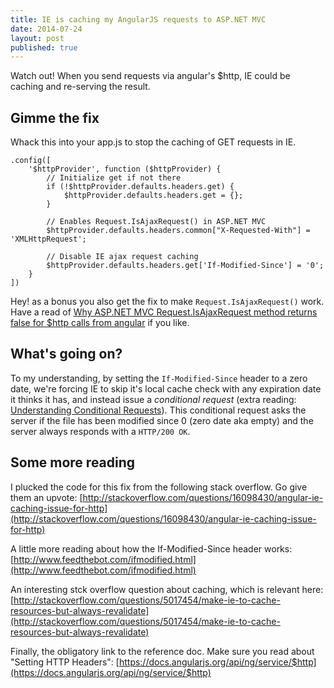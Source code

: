 ```yaml
---
title: IE is caching my AngularJS requests to ASP.NET MVC
date: 2014-07-24
layout: post
published: true
---
```


Watch out! When you send requests via angular's $http, IE could be caching and re-serving the result. 

## Gimme the fix

Whack this into your app.js to stop the caching of GET requests in IE.

    .config([
        '$httpProvider', function ($httpProvider) {
            // Initialize get if not there
            if (!$httpProvider.defaults.headers.get) {
                $httpProvider.defaults.headers.get = {};
            }

            // Enables Request.IsAjaxRequest() in ASP.NET MVC
            $httpProvider.defaults.headers.common["X-Requested-With"] = 'XMLHttpRequest';

            // Disable IE ajax request caching
            $httpProvider.defaults.headers.get['If-Modified-Since'] = '0';
        }
    ])

Hey! as a bonus you also get the fix to make `Request.IsAjaxRequest()` work. Have a read of [Why ASP.NET MVC Request.IsAjaxRequest method returns false for $http calls from angular](http://www.techiesweb.net/asp-net-mvc-request-isajaxrequest-method-returns-false-for-angular-http-service/) if you like.


## What's going on?

To my understanding, by setting the `If-Modified-Since` header to a zero date, we're forcing IE to skip it's local cache check with any expiration date it thinks it has, and instead issue a *conditional request* (extra reading: [Understanding Conditional Requests](http://blogs.msdn.com/b/ieinternals/archive/2010/07/08/technical-information-about-conditional-http-requests-and-the-refresh-button.aspx)). This conditional request asks the server if the file has been modified since 0 (zero date aka empty) and the server always responds with a `HTTP/200 OK`.


## Some more reading

I plucked the code for this fix from the following stack overflow. Go give them an upvote:
[http://stackoverflow.com/questions/16098430/angular-ie-caching-issue-for-http](http://stackoverflow.com/questions/16098430/angular-ie-caching-issue-for-http)

A little more reading about how the If-Modified-Since header works:
[http://www.feedthebot.com/ifmodified.html](http://www.feedthebot.com/ifmodified.html)

An interesting stck overflow question about caching, which is relevant here:
[http://stackoverflow.com/questions/5017454/make-ie-to-cache-resources-but-always-revalidate](http://stackoverflow.com/questions/5017454/make-ie-to-cache-resources-but-always-revalidate)

Finally, the obligatory link to the reference doc. Make sure you read about "Setting HTTP Headers":
[https://docs.angularjs.org/api/ng/service/$http](https://docs.angularjs.org/api/ng/service/$http)

